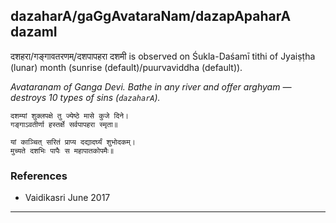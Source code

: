 ## dazaharA/gaGgAvataraNam/dazapApaharA dazamI
दशहरा/गङ्गावतरणम्/दशपापहरा दशमी is observed on Śukla-Daśamī tithi of Jyaiṣṭha (lunar) month (sunrise (default)/puurvaviddha (default)).

_Avataranam of Ganga Devi. Bathe in any river and offer arghyam — destroys 10 types of sins (`dazaharA`)._

```
दशम्यां शुक्लपक्षे तु ज्येष्ठे मासे कुजे दिने।
गङ्गाऽवतीर्णा हस्तर्क्षे सर्वपापहरा स्मृता॥

यां काञ्चित् सरितं प्राप्य दद्यादर्घ्यं शुभोदकम्।
मुच्यते दशभिः पापैः स महापातकोपमैः॥
```
### References
* Vaidikasri June 2017


---
